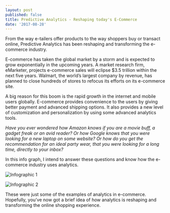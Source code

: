 ```yaml
---
layout: post
published: false
title: Predictive Analytics - Reshaping today's E-Commerce
date: '2017-08-28'
---
```

From the way e-tailers offer products to the way shoppers buy or transact online, Predictive Analytics has been reshaping and transforming the e-commerce industry.

E-commerce has taken the global market by a storm and is expected to grow exponentially in the upcoming years. A market research firm, eMarketer, projects e-commerce sales will eclipse $3.5 trillion within the next five years. Walmart, the world’s largest company by revenue, has planned to close hundreds of stores to refocus its efforts on its e-commerce site.

A big reason for this boom is the rapid growth in the internet and mobile users globally. E-commerce provides convenience to the users by giving better payment and advanced shipping options. It also provides a new level of customization and personalization by using some advanced analytics tools.

*Have you ever wondered how Amazon knows if you are a movie buff, a gadget freak or an avid reader? Or how Google knows that you were looking for a new laptop on some website? Or how do you get the recommendation for an ideal party wear, that you were looking for a long time, directly to your inbox?*

In this info graph, I intend to answer these questions and know how the e-commerce industry uses analytics.

![Infographic 1](https://media.licdn.com/mpr/mpr/AAEAAQAAAAAAAAexAAAAJDI4ZDg4NDkzLTU1OWItNDVkYi1iMDk3LWZkM2U1YzRmYmQ3Mg.png "Infographic 1")

![Infographic 2](https://media.licdn.com/mpr/mpr/AAEAAQAAAAAAAAcnAAAAJDc2ZDMwZWE1LTE1ZGUtNDdkNS1iMWIwLWFlY2ZhMjVhZWIzMA.png "Infographic 2")

These were just some of the examples of analytics in e-commerce. Hopefully, you’ve now got a brief idea of how analytics is reshaping and transforming the online shopping experience.
